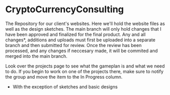 # CryptoCurrencyConsulting
The Repository for our client's websites. Here we'll hold the website files as well as the design sketches.
The main branch will only hold changes that I have been approved and finalized for the final product. Any and all changes*, additions and uploads must first be uploaded into a separate branch and then submitted for review.
Once the review has been processed, and any changes if neccesary made, it will be commited and merged into the main branch.

Look over the projects page to see what the gameplan is and what we need to do. If you begin to work on one of the projects there, make sure to notify the group and move the item to the In Progress column.

* With the exception of sketches and basic designs
